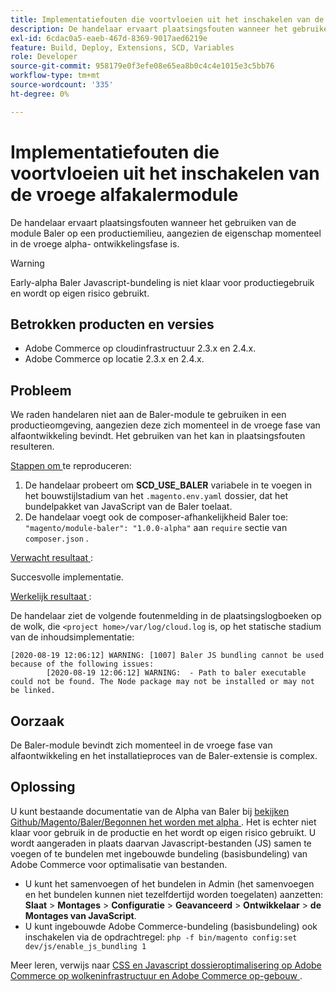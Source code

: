 ```yaml
---
title: Implementatiefouten die voortvloeien uit het inschakelen van de vroege alfakalermodule
description: De handelaar ervaart plaatsingsfouten wanneer het gebruiken van de module Baler op een productiemilieu, aangezien de eigenschap momenteel in de vroege alpha- ontwikkelingsfase is.
exl-id: 6cdac0a5-eaeb-467d-8369-9017aed6219e
feature: Build, Deploy, Extensions, SCD, Variables
role: Developer
source-git-commit: 958179e0f3efe08e65ea8b0c4c4e1015e3c5bb76
workflow-type: tm+mt
source-wordcount: '335'
ht-degree: 0%

---
```


# Implementatiefouten die voortvloeien uit het inschakelen van de vroege alfakalermodule

De handelaar ervaart plaatsingsfouten wanneer het gebruiken van de module Baler op een productiemilieu, aangezien de eigenschap momenteel in de vroege alpha- ontwikkelingsfase is.

>[!WARNING]
>
>Early-alpha Baler Javascript-bundeling is niet klaar voor productiegebruik en wordt op eigen risico gebruikt.

## Betrokken producten en versies

* Adobe Commerce op cloudinfrastructuur 2.3.x en 2.4.x.
* Adobe Commerce op locatie 2.3.x en 2.4.x.

## Probleem

We raden handelaren niet aan de Baler-module te gebruiken in een productieomgeving, aangezien deze zich momenteel in de vroege fase van alfaontwikkeling bevindt. Het gebruiken van het kan in plaatsingsfouten resulteren.

<u> Stappen om </u> te reproduceren:

1. De handelaar probeert om **SCD\_USE\_BALER** variabele in te voegen in het bouwstijlstadium van het `.magento.env.yaml` dossier, dat het bundelpakket van JavaScript van de Baler toelaat.
1. De handelaar voegt ook de composer-afhankelijkheid Baler toe: `"magento/module-baler": "1.0.0-alpha"` aan `require` sectie van `composer.json` .

<u> Verwacht resultaat </u>:

Succesvolle implementatie.

<u> Werkelijk resultaat </u>:

De handelaar ziet de volgende foutenmelding in de plaatsingslogboeken op de wolk, die `<project home>/var/log/cloud.log` is, op het statische stadium van de inhoudsimplementatie:

```
[2020-08-19 12:06:12] WARNING: [1007] Baler JS bundling cannot be used because of the following issues:
        [2020-08-19 12:06:12] WARNING:  - Path to baler executable could not be found. The Node package may not be installed or may not be linked.
```

## Oorzaak

De Baler-module bevindt zich momenteel in de vroege fase van alfaontwikkeling en het installatieproces van de Baler-extensie is complex.

## Oplossing

U kunt bestaande documentatie van de Alpha van Baler bij [ bekijken Github/Magento/Baler/Begonnen het worden met alpha ](https://github.com/magento/baler/blob/master/docs/ALPHA.md). Het is echter niet klaar voor gebruik in de productie en het wordt op eigen risico gebruikt. U wordt aangeraden in plaats daarvan Javascript-bestanden (JS) samen te voegen of te bundelen met ingebouwde bundeling (basisbundeling) van Adobe Commerce voor optimalisatie van bestanden.

* U kunt het samenvoegen of het bundelen in Admin (het samenvoegen en het bundelen kunnen niet tezelfdertijd worden toegelaten) aanzetten: **Slaat** > **Montages** > **Configuratie** > **Geavanceerd** > **Ontwikkelaar** > **de Montages van JavaScript**.
* U kunt ingebouwde Adobe Commerce-bundeling (basisbundeling) ook inschakelen via de opdrachtregel: `php -f bin/magento config:set dev/js/enable_js_bundling 1`

Meer leren, verwijs naar [ CSS en Javascript dossieroptimalisering op Adobe Commerce op wolkeninfrastructuur en Adobe Commerce op-gebouw ](https://support.magento.com/hc/en-us/articles/360044482152).
